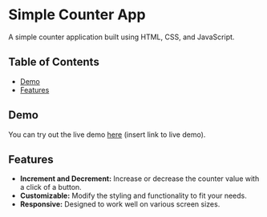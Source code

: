 # Simple Counter App

A simple counter application built using HTML, CSS, and JavaScript.

## Table of Contents

- [Demo](#demo)
- [Features](#features)


## Demo

You can try out the live demo [here](#) (insert link to live demo).

## Features

- **Increment and Decrement:** Increase or decrease the counter value with a click of a button.
- **Customizable:** Modify the styling and functionality to fit your needs.
- **Responsive:** Designed to work well on various screen sizes.


